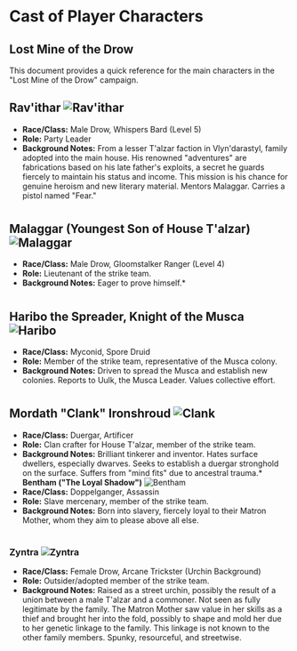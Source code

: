 # Cast of Player Characters 

## Lost Mine of the Drow

This document provides a quick reference for the main characters in the "Lost Mine of the Drow"
campaign.

## Rav'ithar ![Rav'ithar](ravithar.webp)

   * **Race/Class:** Male Drow, Whispers Bard (Level 5)
   * **Role:** Party Leader
   * **Background Notes:** From a lesser T'alzar faction in Vlyn'darastyl, family adopted into the main house. His renowned "adventures" are fabrications based on his late father's exploits, a secret he guards fiercely to maintain his status and income. This mission is his chance for genuine heroism and new literary material. Mentors Malaggar. Carries a pistol named "Fear."

#  

## Malaggar (Youngest Son of House T'alzar) ![Malaggar](malaggar.webp)

   * **Race/Class:** Male Drow, Gloomstalker Ranger (Level 4)
   * **Role:** Lieutenant of the strike team.
   * **Background Notes:** Eager to prove himself.* 

# 

## Haribo the Spreader, Knight of the Musca ![Haribo](haribo.webp)

   * **Race/Class:** Myconid, Spore Druid
   * **Role:** Member of the strike team, representative of the Musca colony.
   * **Background Notes:** Driven to spread the Musca and establish new colonies. Reports to Uulk, the Musca Leader. Values collective effort.
  
#  

## Mordath "Clank" Ironshroud ![Clank](clank.webp)

   * **Race/Class:** Duergar, Artificer
   * **Role:** Clan crafter for House T'alzar, member of the strike team.
   * **Background Notes:** Brilliant tinkerer and inventor. Hates surface dwellers, especially dwarves. Seeks to establish a duergar stronghold on the surface. Suffers from "mind fits" due to ancestral trauma.* **Bentham ("The Loyal Shadow")** ![Bentham](bentham.webp)
   * **Race/Class:** Doppelganger, Assassin
   * **Role:** Slave mercenary, member of the strike team.
   * **Background Notes:** Born into slavery, fiercely loyal to their Matron Mother, whom they aim to please above all else.
  
#

### Zyntra ![Zyntra](zyntra.webp)

   * **Race/Class:** Female Drow, Arcane Trickster (Urchin Background)
   * **Role:** Outsider/adopted member of the strike team.
   * **Background Notes:** Raised as a street urchin, possibly the result of a union between a male T'alzar and a commoner. Not seen as fully legitimate by the family. The Matron Mother saw value in her skills as a thief and brought her into the fold, possibly to shape and mold her due to her genetic linkage to the family. This linkage is not known to the other family members. Spunky, resourceful, and streetwise.
